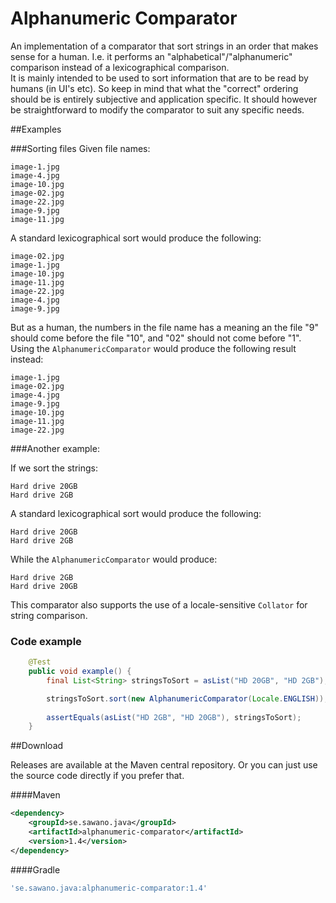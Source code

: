# Alphanumeric Comparator 
An implementation of a comparator that sort strings in an order that makes sense for a human. I.e. it performs an "alphabetical"/"alphanumeric" comparison instead of a lexicographical comparison.  
It is mainly intended to be used to sort information that are to be read by humans (in UI's etc). So keep in mind that what the "correct" ordering should be is entirely subjective and application specific. 
It should however be straightforward to modify the comparator to suit any specific needs.


##Examples

###Sorting files
Given file names:

    image-1.jpg
    image-4.jpg
    image-10.jpg
    image-02.jpg
    image-22.jpg
    image-9.jpg
    image-11.jpg
    
A standard lexicographical sort would produce the following:

    image-02.jpg
    image-1.jpg
    image-10.jpg
    image-11.jpg
    image-22.jpg
    image-4.jpg
    image-9.jpg
  
But as a human, the numbers in the file name has a meaning an the file "9" should come before the file "10", and "02" should not come before "1".
Using the `AlphanumericComparator` would produce the following result instead:

    image-1.jpg
    image-02.jpg
    image-4.jpg
    image-9.jpg
    image-10.jpg
    image-11.jpg
    image-22.jpg

###Another example:

If we sort the strings:

    Hard drive 20GB
    Hard drive 2GB
    
A standard lexicographical sort would produce the following:

    Hard drive 20GB
    Hard drive 2GB

While the `AlphanumericComparator` would produce:

    Hard drive 2GB
    Hard drive 20GB



This comparator also supports the use of a locale-sensitive `Collator` for string comparison.

### Code example

```java
    @Test
    public void example() {
        final List<String> stringsToSort = asList("HD 20GB", "HD 2GB");

        stringsToSort.sort(new AlphanumericComparator(Locale.ENGLISH));
        
        assertEquals(asList("HD 2GB", "HD 20GB"), stringsToSort);
    }
```

##Download

Releases are available at the Maven central repository. Or you can just use the source code directly if you prefer that.

####Maven
```xml
<dependency>
    <groupId>se.sawano.java</groupId>
    <artifactId>alphanumeric-comparator</artifactId>
    <version>1.4</version>
</dependency>
```

####Gradle
```groovy
'se.sawano.java:alphanumeric-comparator:1.4'
```